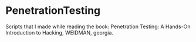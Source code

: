 # PenetrationTesting
Scripts that I made while reading the book: Penetration Testing: A Hands-On Introduction to Hacking, WEIDMAN, georgia.
